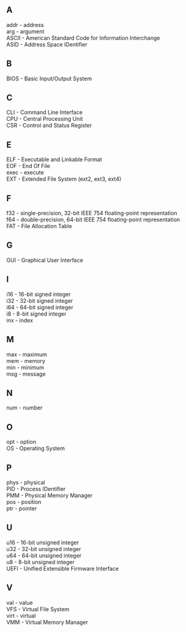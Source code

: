 ## A
addr - address  
arg - argument  
ASCII - American Standard Code for Information Interchange  
ASID - Address Space IDentifier  

## B
BIOS - Basic Input/Output System  

## C
CLI - Command Line Interface  
CPU - Central Processing Unit  
CSR - Control and Status Register  

## E
ELF - Executable and Linkable Format  
EOF - End Of File  
exec - execute  
EXT - Extended File System (ext2, ext3, ext4)  

## F
f32 - single-precision, 32-bit IEEE 754 floating-point representation  
f64 - double-precision, 64-bit IEEE 754 floating-point representation  
FAT - File Allocation Table  

## G
GUI - Graphical User Interface  

## I
i16 - 16-bit signed integer  
i32 - 32-bit signed integer  
i64 - 64-bit signed integer  
i8 - 8-bit signed integer  
inx - index  

## M
max - maximum  
mem - memory  
min - minimum  
msg - message  

## N
num - number  

## O
opt - option  
OS - Operating System  

## P
phys - physical  
PID - Process IDentifier  
PMM - Physical Memory Manager  
pos - position  
ptr - pointer  

## U
u16 - 16-bit unsigned integer  
u32 - 32-bit unsigned integer  
u64 - 64-bit unsigned integer  
u8 - 8-bit unsigned integer  
UEFI - Unified Extensible Firmware Interface  

## V
val - value  
VFS - Virtual File System  
virt - virtual  
VMM - Virtual Memory Manager  

